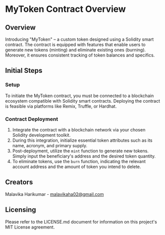 # MyToken Contract Overview

## Overview

Introducing "MyToken" – a custom token designed using a Solidity smart contract. The contract is equipped with features that enable users to generate new tokens (minting) and eliminate existing ones (burning). Moreover, it ensures consistent tracking of token balances and specifics.

## Initial Steps

### Setup

To initiate the MyToken contract, you must be connected to a blockchain ecosystem compatible with Solidity smart contracts. Deploying the contract is feasible via platforms like Remix, Truffle, or Hardhat.

### Contract Deployment

1. Integrate the contract with a blockchain network via your chosen Solidity development toolkit.
2. During this integration, initialize essential token attributes such as its name, acronym, and primary supply.
3. Post-deployment, utilize the `mint` function to generate new tokens. Simply input the beneficiary's address and the desired token quantity.
4. To eliminate tokens, use the `burn` function, indicating the relevant account address and the amount of token you intend to delete.

## Creators

Malavika Harikumar - malavikaha02@gmail.com

## Licensing

Please refer to the LICENSE.md document for information on this project's MIT License agreement.